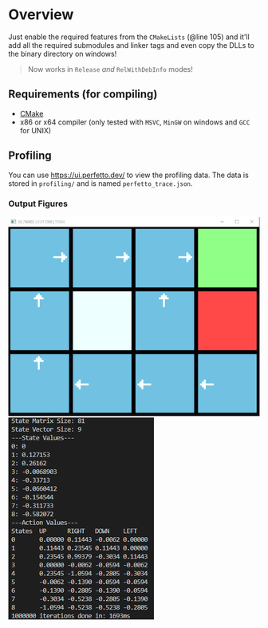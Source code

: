 # Overview

Just enable the required features from the `CMakeLists` (@line 105) and it'll add all the required submodules and linker tags and even copy the DLLs to the binary directory on windows!

> Now works in `Release` _and_ `RelWithDebInfo` modes!

## Requirements (for compiling)
- [CMake](https://cmake.org/)
- x86 or x64 compiler (only tested with `MSVC`, `MinGW` on windows and `GCC` for UNIX)

## Profiling

You can use https://ui.perfetto.dev/ to view the profiling data. The data is stored in `profiling/` and is named `perfetto_trace.json`.

### Output Figures
![GUI Output](https://github.com/AbduEhab/Cpp-RL-GridWorld-Algorithims/blob/main/figures/GUI_output.png)
![Terminal Output](https://github.com/AbduEhab/Cpp-RL-GridWorld-Algorithims/blob/main/figures/term_output.png)
